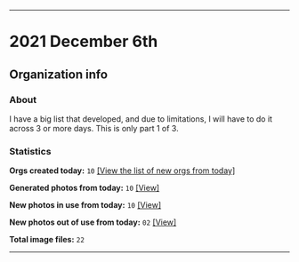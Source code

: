 
***

# 2021 December 6th

## Organization info

### About

I have a big list that developed, and due to limitations, I will have to do it across 3 or more days. This is only part 1 of 3.

### Statistics

**Orgs created today:** `10` [[View the list of new orgs from today]](/NewOrgs/2021/12_December/README.md#december-6th-2021)

**Generated photos from today:** `10` [[View]](/OrganizationGraphics/ByDate/2021/12_December/06/Generated/)

**New photos in use from today:** `10` [[View]](/OrganizationGraphics/ByDate/2021/12_December/06/Used/)

**New photos out of use from today:** `02` [[View]](/OrganizationGraphics/ByDate/2021/12_December/06/Unused/)

**Total image files:** `22`

***
